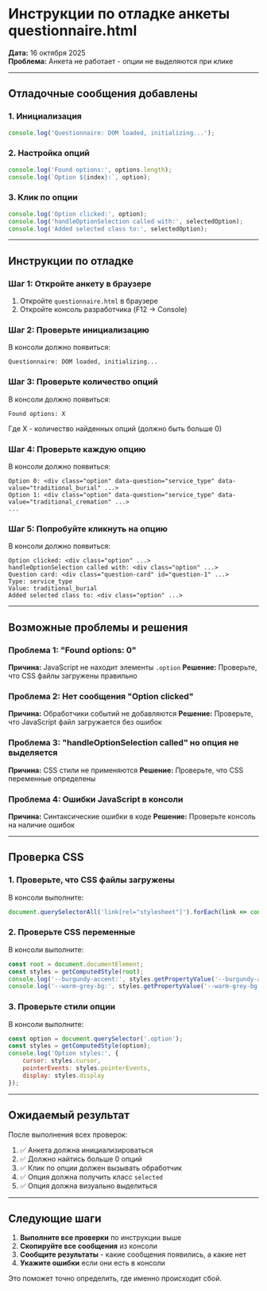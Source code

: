 # Инструкции по отладке анкеты questionnaire.html

**Дата:** 16 октября 2025  
**Проблема:** Анкета не работает - опции не выделяются при клике

---

## Отладочные сообщения добавлены

### 1. Инициализация
```javascript
console.log('Questionnaire: DOM loaded, initializing...');
```

### 2. Настройка опций
```javascript
console.log('Found options:', options.length);
console.log(`Option ${index}:`, option);
```

### 3. Клик по опции
```javascript
console.log('Option clicked:', option);
console.log('handleOptionSelection called with:', selectedOption);
console.log('Added selected class to:', selectedOption);
```

---

## Инструкции по отладке

### Шаг 1: Откройте анкету в браузере
1. Откройте `questionnaire.html` в браузере
2. Откройте консоль разработчика (F12 → Console)

### Шаг 2: Проверьте инициализацию
В консоли должно появиться:
```
Questionnaire: DOM loaded, initializing...
```

### Шаг 3: Проверьте количество опций
В консоли должно появиться:
```
Found options: X
```
Где X - количество найденных опций (должно быть больше 0)

### Шаг 4: Проверьте каждую опцию
В консоли должно появиться:
```
Option 0: <div class="option" data-question="service_type" data-value="traditional_burial" ...>
Option 1: <div class="option" data-question="service_type" data-value="traditional_cremation" ...>
...
```

### Шаг 5: Попробуйте кликнуть на опцию
В консоли должно появиться:
```
Option clicked: <div class="option" ...>
handleOptionSelection called with: <div class="option" ...>
Question card: <div class="question-card" id="question-1" ...>
Type: service_type
Value: traditional_burial
Added selected class to: <div class="option" ...>
```

---

## Возможные проблемы и решения

### Проблема 1: "Found options: 0"
**Причина:** JavaScript не находит элементы `.option`
**Решение:** Проверьте, что CSS файлы загружены правильно

### Проблема 2: Нет сообщения "Option clicked"
**Причина:** Обработчики событий не добавляются
**Решение:** Проверьте, что JavaScript файл загружается без ошибок

### Проблема 3: "handleOptionSelection called" но опция не выделяется
**Причина:** CSS стили не применяются
**Решение:** Проверьте, что CSS переменные определены

### Проблема 4: Ошибки JavaScript в консоли
**Причина:** Синтаксические ошибки в коде
**Решение:** Проверьте консоль на наличие ошибок

---

## Проверка CSS

### 1. Проверьте, что CSS файлы загружены
В консоли выполните:
```javascript
document.querySelectorAll('link[rel="stylesheet"]').forEach(link => console.log(link.href));
```

### 2. Проверьте CSS переменные
В консоли выполните:
```javascript
const root = document.documentElement;
const styles = getComputedStyle(root);
console.log('--burgundy-accent:', styles.getPropertyValue('--burgundy-accent'));
console.log('--warm-grey-bg:', styles.getPropertyValue('--warm-grey-bg'));
```

### 3. Проверьте стили опции
В консоли выполните:
```javascript
const option = document.querySelector('.option');
const styles = getComputedStyle(option);
console.log('Option styles:', {
    cursor: styles.cursor,
    pointerEvents: styles.pointerEvents,
    display: styles.display
});
```

---

## Ожидаемый результат

После выполнения всех проверок:
1. ✅ Анкета должна инициализироваться
2. ✅ Должно найтись больше 0 опций
3. ✅ Клик по опции должен вызывать обработчик
4. ✅ Опция должна получить класс `selected`
5. ✅ Опция должна визуально выделиться

---

## Следующие шаги

1. **Выполните все проверки** по инструкции выше
2. **Скопируйте все сообщения** из консоли
3. **Сообщите результаты** - какие сообщения появились, а какие нет
4. **Укажите ошибки** если они есть в консоли

Это поможет точно определить, где именно происходит сбой.
